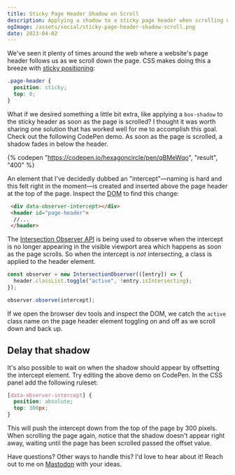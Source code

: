 ```yaml
---
title: Sticky Page Header Shadow on Scroll
description: Applying a shadow to a sticky page header when scrolling using the Intersection Observer API.
ogImage: /assets/social/sticky-page-header-shadow-scroll.png
date: 2023-04-02
---
```


We've seen it plenty of times around the web where a website's page header follows us as we scroll down the page. CSS makes doing this a breeze with [sticky positioning](https://developer.mozilla.org/en-US/docs/Web/CSS/position#sticky_positioning):

```css
.page-header {
  position: sticky;
  top: 0;
}
```

What if we desired something a little bit extra, like applying a `box-shadow` to the sticky header as soon as the page is scrolled? I thought it was worth sharing one solution that has worked well for me to accomplish this goal. Check out the following CodePen demo. As soon as the page is scrolled, a shadow fades in below the header.

{% codepen "https://codepen.io/hexagoncircle/pen/qBMeWqo", "result", "400" %}

An element that I've decidedly dubbed an "intercept"—naming is hard and this felt right in the moment—is created and inserted above the page header at the top of the page. Inspect the <abbr title="Document Object Model">DOM</abbr> to find this change:

```html
 <div data-observer-intercept></div>
 <header id="page-header">
  //...
 </header>
 ```



The [Intersection Observer API](https://developer.mozilla.org/en-US/docs/Web/API/Intersection_Observer_API) is being used to observe when the intercept is no longer appearing in the visible viewport area which happens as soon as the page scrolls. So when the intercept is _not_ intersecting, a class is applied to the header element.

```js
const observer = new IntersectionObserver(([entry]) => {
  header.classList.toggle("active", !entry.isIntersecting);
});

observer.observe(intercept);
```

If we open the browser dev tools and inspect the DOM, we catch the `active` class name on the page header element toggling on and off as we scroll down and back up.

## Delay that shadow

It's also possible to wait on when the shadow should appear by offsetting the intercept element. Try editing the above demo on CodePen. In the CSS panel add the following ruleset:

```css
[data-observer-intercept] {
  position: absolute;
  top: 300px;
}
```

This will push the intercept down from the top of the page by 300 pixels. When scrolling the page again, notice that the shadow doesn't appear right away, waiting until the page has been scrolled passed the offset value.

Have questions? Other ways to handle this? I'd love to hear about it! Reach out to me on [Mastodon](https://fosstodon.org/@hexagoncircle) with your ideas.